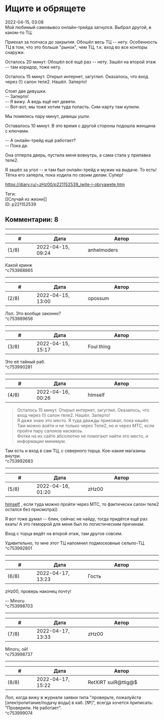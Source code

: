 Ищите и обрящете
================

  
2022-04-15, 03:08  
 Мой любимый самовывоз онлайн-трейда загнулся. Выбрал другой, в каком-то ТЦ.   
   
 Приехал за полчаса до закрытия. Обошёл весь ТЦ -- нету. Особенность ТЦ в том, что это больше "рынок", чем ТЦ, т.к. вход во все конторы снаружи.   
   
 Осталось 20 минут. Обошёл всё ещё раз -- нету. Зашёл на второй этаж -- там коридор, тоже нету.   
   
 Осталось 15 минут. Открыл интернет, загуглил. Оказалось, что вход через (!) салон теле2. Нашёл. Заперто!   
   
 Стоят две девушки.   
 -- Заперто!   
 -- Я вижу. А ведь ещё нет девяти.   
 -- Вот-вот, мы тоже хотим туда попасть. Сим-карту там купили.   
   
 Мы помялись пару минут, девицы ушли.   
   
 Оставалось 10 минут. В это время с другой стороны подошла женщина с ключами.   
   
 -- А онлайн-трейд ещё работает?   
 -- Пока да.   
   
 Она отперла дверь, пустила меня вовнутрь, а сама стала у прилавка теле2.   
   
 Я зашёл за угол -- и там был онлайн-трейд и мужик на выдаче. То есть! Тётка его заперла, пока ходила по своим делам. Супер!   
  
<https://diary.ru/~zHz00/p221152539_iwite-i-obryawete.htm>  
  
Теги:  
[[Случай из жизни]]  
ID: p221152539  


Комментарии: 8
--------------

  


---



|         #         |              Дата              |                     Автор                     |           ID           |
| --- | --- | --- | --- |
| (1/8) | 2022-04-15, 09:24 | anhelmoders | c753988865 |

  
 Какой кринж   
 ^c753988865

---



|         #         |              Дата              |                     Автор                     |           ID           |
| --- | --- | --- | --- |
| (2/8) | 2022-04-15, 13:00 | opossum | c753989656 |

  
 Лол. Это вообще законно?   
 ^c753989656

---



|         #         |              Дата              |                     Автор                     |           ID           |
| --- | --- | --- | --- |
| (3/8) | 2022-04-15, 15:17 | Foul thing | c753990281 |

  
 Это её тайный раб.   
 ^c753990281

---



|         #         |              Дата              |                     Автор                     |           ID           |
| --- | --- | --- | --- |
| (4/8) | 2022-04-16, 00:26 | himself | c753992683 |

  
 > Осталось 15 минут. Открыл интернет, загуглил. Оказалось, что вход через (!) салон теле2. Нашёл. Заперто!   
 Я даже знаю это место. Я туда дважды приезжал, пока нашёл.   
 Там можно войти и не только через Теле2, но и через МТС, если пройти пару салонов насквозь.   
 Фотки на их сайте абсолютно не помогают найти это место, и информации минимум.   
   
 Там есть и вход в сам ТЦ, с северного торца. Кое-какие магазины внутри.   
 ^c753992683

---



|         #         |              Дата              |                     Автор                     |           ID           |
| --- | --- | --- | --- |
| (5/8) | 2022-04-16, 01:20 | zHz00 | c753992801 |

  
  [himself](https://himself.diary.ru "void")  , если туда можно пройти через МТС, то фактически салон теле2 остался без присмотра))   
   
 Я вот тоже думал -- блин, сейчас не найду, тогда придётся ещё раз ехать! А это геморрой для меня был по логистическим причинам.   
   
 Вход с торца ведёт на второй этаж, там другое совсем.   
   
 Удивительно, то мне этот ТЦ напомнил подмосковные сельпо-ТЦ.   
 ^c753992801

---



|         #         |              Дата              |                     Автор                     |           ID           |
| --- | --- | --- | --- |
| (6/8) | 2022-04-17, 13:23 | Гость | c753998703 |

  
 zHz00, проверь наконец почту!   
   
 -- Minoru   
 ^c753998703

---



|         #         |              Дата              |                     Автор                     |           ID           |
| --- | --- | --- | --- |
| (7/8) | 2022-04-17, 13:33 | zHz00 | c753998737 |

  
 Minoru, ой!   
 ^c753998737

---



|         #         |              Дата              |                     Автор                     |           ID           |
| --- | --- | --- | --- |
| (8/8) | 2022-04-17, 15:22 | RetXiRT suiR@ttig@$ | c753999074 |

  
 Лол, когда вижу в журнале заявки типа "проверьте, пожалуйста [электропитание/подачу воды] в каб. [№]", всегда хочется приписать: "Проверили. Не работает".   
 ^c753999074